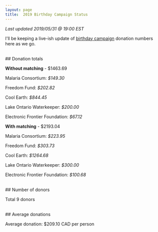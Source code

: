 ```yaml
---
layout: page
title:  2019 Birthday Campaign Status
---
```


_Last updated 2019/05/31 @ 19:00 EST_

I'll be keeping a live-ish update of [birthday campaign](https://larissafeng.me/birthday_campaign) donation numbers here as we go.

<br>
## Donation totals

**Without matching** - $1463.69

Malaria Consortium: _$149.30_

Freedom Fund: _$202.82_

Cool Earth: _$844.45_

Lake Ontario Waterkeeper: _$200.00_

Electronic Frontier Foundation: _$67.12_


**With matching** - $2193.04

Malaria Consortium: _$223.95_

Freedom Fund: _$303.73_

Cool Earth: _$1264.68_

Lake Ontario Waterkeeper: _$300.00_

Electronic Frontier Foundation: _$100.68_

<br>
## Number of donors

Total 9 donors

<br>
## Average donations

Average donation: $209.10 CAD per person

<br>